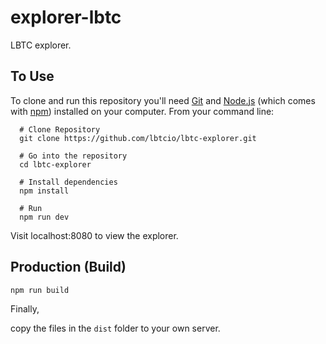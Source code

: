 # explorer-lbtc

LBTC explorer.

## To Use


To clone and run this repository you'll need [Git](https://git-scm.com) and [Node.js](https://nodejs.org/en/download/) (which comes with [npm](http://npmjs.com)) installed on your computer. From your command line:


```bush
  # Clone Repository
  git clone https://github.com/lbtcio/lbtc-explorer.git

  # Go into the repository
  cd lbtc-explorer

  # Install dependencies
  npm install

  # Run
  npm run dev
```

Visit localhost:8080 to view the explorer.

## Production (Build)


```bush
npm run build
```

Finally,

copy the files in the `dist` folder to your own server.

